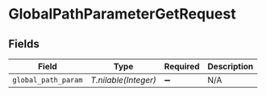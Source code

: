 # GlobalPathParameterGetRequest


## Fields

| Field                | Type                 | Required             | Description          |
| -------------------- | -------------------- | -------------------- | -------------------- |
| `global_path_param`  | *T.nilable(Integer)* | :heavy_minus_sign:   | N/A                  |